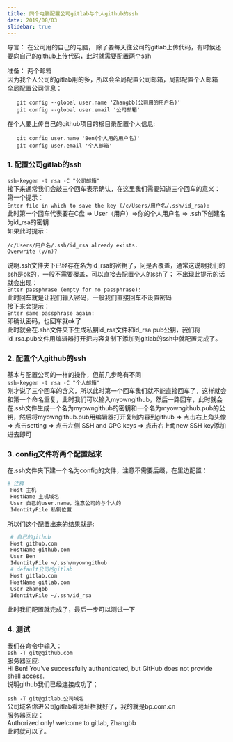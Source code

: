 ```yaml
---
title: 同个电脑配置公司gitlab与个人github的ssh
date: 2019/08/03
slidebar: true
---
```

导言： 在公司用的自己的电脑， 除了要每天往公司的gitlab上传代码，有时候还要向自己的github上传代码，此时就需要配置两个ssh  

准备： 两个邮箱  
因为我个人公司的gitlab用的多，所以会全局配置公司邮箱，局部配置个人邮箱  
全局配置公司信息：
```
   git config --global user.name 'Zhangbb(公司用的用户名)'
   git config --global user.email '公司邮箱'
```   
在个人要上传自己的github项目的根目录配置个人信息:  
```
   git config user.name 'Ben(个人用的用户名)'
   git config user.email '个人邮箱'
``` 
### 1. 配置公司gitlab的ssh
   `ssh-keygen -t rsa -C "公司邮箱"`  
   接下来通常我们会敲三个回车表示确认，在这里我们需要知道三个回车的意义：  
   第一个提示：  
   `
   Enter file in which to save the key (/c/Users/用户名/.ssh/id_rsa):
   `   
   此时第一个回车代表要在C盘 => User（用户）=>你的个人用户名 => .ssh下创建名为id_rsa的密钥  
   如果此时提示：  
   ```shell
   /c/Users/用户名/.ssh/id_rsa already exists.
   Overwrite (y/n)?
   ```  
   说明.ssh文件夹下已经存在名为id_rsa的密钥了，问是否覆盖，通常这说明我们的ssh是ok的，一般不需要覆盖，可以直接去配置个人的ssh了； 不出现此提示的话就会出现：  
   `
   Enter passphrase (empty for no passphrase):
   `  
   此时回车就是让我们输入密码，一般我们直接回车不设置密码  
   接下来会提示：  
   `
   Enter same passphrase again:
   `  
   即确认密码，也回车就ok了  
   此时就会在.shh文件夹下生成私钥id_rsa文件和id_rsa.pub公钥，我们将id_rsa.pub文件用编辑器打开把内容复制下添加到gitlab的ssh中就配置完成了。
### 2. 配置个人github的ssh
   基本与配置公司的一样的操作，但前几步略有不同  
   `ssh-keygen -t rsa -C "个人邮箱"`  
   刚才说了三个回车的含义，所以此时第一个回车我们就不能直接回车了，这样就会和第一个命名重复，此时我们可以输入myowngithub，然后一路回车，此时就会在.ssh文件生成一个名为myowngithub的密钥和一个名为myowngithub.pub的公钥，然后将myowngithub.pub用编辑器打开复制内容到github => 点击右上角头像 => 点击setting => 点击左侧 SSH and GPG keys => 点击右上角new SSH key添加进去即可

### 3. config文件将两个配置起来
   在.ssh文件夹下建一个名为config的文件，注意不需要后缀，在里边配置：  
   ```sh
   # 注释
    Host 主机
    HostName 主机域名
    User 自己的user.name，注意公司的与个人的
    IdentityFile 私钥位置
   ```
   所以们这个配置出来的结果就是:  
   ```sh
    # 自己的github
    Host github.com
    HostName github.com
    User Ben
    IdentityFile ~/.ssh/myowngithub
    # default公司的gitlab
    Host gitlab.com
    HostName gitlab.com
    User zhangbb
    IdentityFile ~/.ssh/id_rsa
   ```
   此时我们配置就完成了，最后一步可以测试一下
### 4. 测试 
   我们在命令中输入：  
   `ssh -T git@github.com`  
   服务器回应:   
   Hi Ben! You've successfully authenticated, but GitHub does not provide shell access.  
   说明github我们已经连接成功了； 

   `ssh -T git@gitlab.公司域名`    
   公司域名你进公司gitlab看地址栏就好了，我的就是bp.com.cn  
   服务器回应：  
   Authorized only! welcome to gitlab, Zhangbb  
   此时就可以了。  


